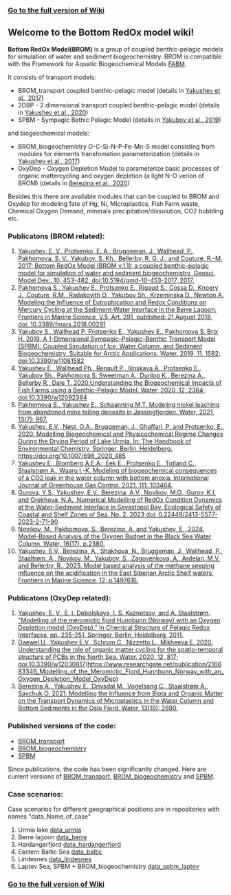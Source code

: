 ### [Go to the full version of Wiki](https://github.com/BottomRedoxModel/Wiki/wiki)

## Welcome to the Bottom RedOx model wiki!
**Bottom RedOx Model(BROM)** is a group of coupled benthic-pelagic models for simulation of water and sediment biogeochemistry. 
BROM is compatible with the Framework for Aquatic Biogeochemical Models [FABM](https://github.com/fabm-model).

It consists of transport models: 
* BROM_transport coupled benthic-pelagic model (details in [Yakushev et al., 2017](https://www.geosci-model-dev.net/10/453/2017/))
* 2DBP - 2 dimensional transport coupled benthic-pelagic model (details in [Yakushev et al., 2020](https://www.mdpi.com/2073-4441/12/9/2384))
* SPBM - Sympagic Bethic Pelagic Model (details in [Yakubov et al., 2019](https://www.mdpi.com/2073-4441/11/8/1582))

and biogeochemical models:
* BROM_biogeochemistry O-C-Si-N-P-Fe-Mn-S model consisting from modules for elements transfomation parameterization (details in [Yakushev et al., 2017](https://www.geosci-model-dev.net/10/453/2017/))
* OxyDep - Oxygen Depletion Model to parameterize basic processes of organic mattercycling and oxygen depletion (a light N-O verion of BROM) (details in [Berezina  et al., 2020](https://doi.org/10.3390/w13192690 ))

Besides this there are available modules that can be coupled to BROM and Oxydep for modeling fate of Hg, Ni, Microplastics, Fish Farm waste, Chemical Oxygen Demand, minerals precipitation/dissolution, CO2 bubbling etc. 

### Publicatons (BROM related):
1. [Yakushev, E. V., Protsenko, E. A., Bruggeman, J., Wallhead, P., Pakhomova, S. V., Yakubov, S. Kh., Bellerby, R. G. J., and Couture, R.-M. 2017: Bottom RedOx Model (BROM v.1.1): a coupled benthic–pelagic model for simulation of water and sediment biogeochemistry, Geosci. Model Dev., 10, 453-482, doi:10.5194/gmd-10-453-2017, 2017.](https://www.geosci-model-dev.net/10/453/2017/)
1. [Pakhomova S., Yakushev E., Protsenko E., Rigaud S., Cossa D., Knoery J., Couture, R.M., Radakovith O., Yakubov Sh., Krzeminska D., Newton A. Modeling the Influence of Eutrophication and Redox Conditions on Mercury Cycling at the Sediment-Water Interface in the Berre Lagoon. Frontiers in Marine Science, V.5, Art. 291, published: 21 August 2018, doi: 10.3389/fmars.2018.00291 ](https://www.frontiersin.org/articles/10.3389/fmars.2018.00291/full)
1. [Yakubov S., Wallhead P, Protsenko E., Yakushev E., Pakhomova S, Brix H. 2019. A 1-Dimensional Sympagic–Pelagic–Benthic Transport Model (SPBM): Coupled Simulation of Ice, Water Column, and Sediment Biogeochemistry, Suitable for Arctic Applications. Water. 2019, 11, 1582; doi:10.3390/w11081582](https://www.mdpi.com/2073-4441/11/8/1582)
1. [Yakushev E., Wallhead Ph., Renault P., Ilinskaya A., Protsenko E., Yakubov Sh., Pakhomova S. Sweetman A., Dunlop K., Berezina A., Bellerby R., Dale T. 2020.Understanding the Biogeochemical Impacts of Fish Farms using a Benthic-Pelagic Model. Water, 2020, 12, 2384; doi:10.3390/w12092384](https://www.mdpi.com/2073-4441/12/9/2384)
1. [Pakhomova S., Yakushev E., Schaanning M.T. Modeling nickel leaching from abandoned mine tailing deposits in Jøssingfjorden. Water, 2021, 13(7): 967.](https://www.mdpi.com/2073-4441/13/7/967)
1. [Yakushev, E.V., Nøst, O.A., Bruggeman, J., Ghaffari, P. and Protsenko, E., 2020. Modelling Biogeochemical and Physicochemical Regime Changes During the Drying Period of Lake Urmia. In: The Handbook of Environmental Chemistry. Springer, Berlin, Heidelberg. https://doi.org/10.1007/698_2020_485 ](https://www.mdpi.com/2073-4441/13/7/967)
1. [Yakushev E., Blomberg A.E.A., Eek E., Protsenko E., Totland C., Staalstrøm A., Waaru I.-K. Modeling of biogeochemical consequences of a CO2 leak in the water column with bottom anoxia. International Journal of Greenhouse Gas Control. 2021. 111: 103464. ](https://doi.org/10.1016/j.ijggc.2021.103464)
1. [Gurova, Y.S., Yakushev, E.V., Berezina, A.V., Novikov, M.O., Gurov, K.I. and Orekhova, N.A., Numerical Modelling of RedOx Condition Dynamics at the Water-Sediment Interface in Sevastopol Bay. Ecological Safety of Coastal and Shelf Zones of Sea. No. 2. 2023 doi: 0.22449/2413-5577-2023-2-71-90](http://ecological-safety.ru/en/repository/issues/2023/02/05/20230205.pdf)
2. [Novikov, M., Pakhomova, S., Berezina, A. and Yakushev, E., 2024. Model-Based Analysis of the Oxygen Budget in the Black Sea Water Column. Water, 16(17), p.2380.](https://www.mdpi.com/2073-4441/16/17/2380)
2. [Yakushev, E.V., Berezina, A., Shakhova, N., Bruggeman, J., Wallhead, P., Staaltrøm, A., Novikov, M., Yakubov, S., Zagovenkova, A., Ardelan, M.V. and Bellerby, R., 2025. Model based analysis of the methane seeping influence on the acidification in the East Siberian Arctic Shelf waters. Frontiers in Marine Science, 12, p.1497616.](https://www.frontiersin.org/articles/10.3389/fmars.2025.1497616)



### Publicatons (OxyDep related):
1. [Yakushev, E. V., E. I. Debolskaya, I. S. Kuznetsov, and A. Staalstrøm. "Modelling of the meromictic fjord Hunnbunn (Norway) with an Oxygen Depletion model (OxyDep)." In Chemical Structure of Pelagic Redox Interfaces, pp. 235-251. Springer, Berlin, Heidelberg, 2011.](https://www.researchgate.net/publication/216683346_Modelling_of_the_Meromictic_Fjord_Hunnbunn_Norway_with_an_Oxygen_Depletion_Model_OxyDep)
1. [Daewel U., Yakushev E.V., Schrum C., Nizzetto L., Mikheeva E. 2020. Understanding the role of organic matter cycling for the spatio-temporal structure of PCBs in the North Sea. Water. 2020, 12, 817; doi:10.3390/w12030817](https://www.mdpi.com/2073-4441/12/3/817)(https://www.researchgate.net/publication/216683346_Modelling_of_the_Meromictic_Fjord_Hunnbunn_Norway_with_an_Oxygen_Depletion_Model_OxyDep)
1. [Berezina A., Yakushev E., Drivsdal M., Vogelsang C., Staalstrøm A., Savchuk O. 2021. Modelling the Influence from Biota and Organic Matter on the Transport Dynamics of Microplastics in the Water Column and Bottom Sediments in the Oslo Fjord. Water, 13(19): 2690. ](https://doi.org/10.3390/w13192690 )


### Published versions of the code:
* [BROM_transport](https://github.com/e-yakushev/brom-git/releases) 
* [BROM_biogeochemistry](https://github.com/fabm-model/fabm/tree/master/src/models/niva/brom)
* [SPBM](https://github.com/limash/IPBM/releases)

Since publications, the code has been significantly changed. 
Here are current versions of [BROM_transport](https://github.com/BottomRedoxModel/brom-git), [BROM_biogeochemistry](https://github.com/BottomRedoxModel/brom_niva_module) and [SPBM](https://github.com/BottomRedoxModel/IPBM). 

### Case scenarios: 
Case scenarios for different geographical positions are in repositories with names "data_Name_of_case"

1. Urmia lake [data_urmia](https://github.com/BottomRedoxModel/data_urmia)
1. Berre lagoon [data_berre](https://github.com/BottomRedoxModel/data_berre)
1. Hardangerfjord [data_hardangerfjord](https://github.com/BottomRedoxModel/data_hardangerfjord)
1. Eastern Baltic Sea [data_baltic](https://github.com/BottomRedoxModel/data_baltic)
1. Lindesnes [data_lindesnes](https://github.com/BottomRedoxModel/data_lindesnes)
1. Laptev Sea, SPBM + BROM_biogeochemistry [data_spbm_laptev](https://github.com/BottomRedoxModel/data_spbm_laptev)


### [Go to the full version of Wiki](https://github.com/BottomRedoxModel/Wiki/wiki)
